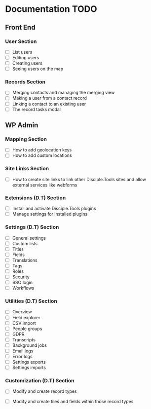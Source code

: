 # Documentation TODO

## Front End

### User Section
- [ ] List users
- [ ] Editing users
- [ ] Creating users
- [ ] Seeing users on the map

### Records Section
- [ ] Merging contacts and managing the merging view
- [ ] Making a user from a contact record
- [ ] Linking a contact to an existing user
- [ ] The record tasks modal

## WP Admin

### Mapping Section
- [ ] How to add geolocation keys
- [ ] How to add custom locations

### Site Links Section
- [ ] How to create site links to link other Disciple.Tools sites and allow external services like webforms

### Extensions (D.T) Section
- [ ] Install and activate Disciple.Tools plugins
- [ ] Manage settings for installed plugins

### Settings (D.T) Section
- [ ] General settings
- [ ] Custom lists
- [ ] Titles
- [ ] Fields
- [ ] Translations
- [ ] Tags
- [ ] Roles
- [ ] Security
- [ ] SSO login
- [ ] Workflows

### Utilities (D.T) Section
- [ ] Overview
- [ ] Field explorer
- [ ] CSV import
- [ ] People groups
- [ ] GDPR
- [ ] Transcripts
- [ ] Background jobs
- [ ] Email logs
- [ ] Error logs
- [ ] Settings exports
- [ ] Settings imports

### Customization (D.T) Section
- [ ] Modify and create record types
- [ ] Modify and create tiles and fields within those record types

